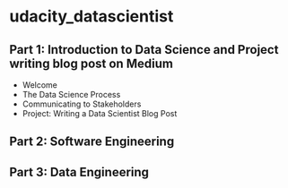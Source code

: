 # udacity_datascientist

## Part 1: Introduction to Data Science and Project writing blog post on Medium
- Welcome
- The Data Science Process
- Communicating to Stakeholders
- Project: Writing a Data Scientist Blog Post

## Part 2: Software Engineering

## Part 3: Data Engineering
